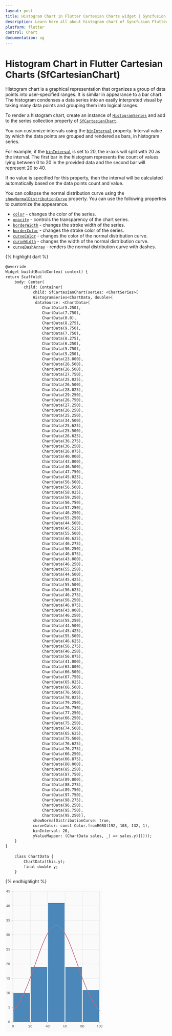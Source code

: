 ```yaml
---
layout: post
title: Histogram Chart in Flutter Cartesian Charts widget | Syncfusion 
description: Learn here all about histogram chart of Syncfusion Flutter Cartesian Charts (SfCartesianChart) widget and more.
platform: flutter
control: Chart
documentation: ug
---
```


# Histogram Chart in Flutter Cartesian Charts (SfCartesianChart)

Histogram chart is a graphical representation that organizes a group of data points into user-specified ranges. It is similar in appearance to a bar chart. The histogram condenses a data series into an easily interpreted visual by taking many data points and grouping them into logical ranges.

To render a histogram chart, create an instance of [`HistogramSeries`](https://pub.dev/documentation/syncfusion_flutter_charts/latest/charts/HistogramSeries-class.html) and add to the series collection property of [`SfCartesianChart`](https://pub.dev/documentation/syncfusion_flutter_charts/latest/charts/SfCartesianChart/SfCartesianChart.html).

You can customize intervals using the [`binInterval`](https://pub.dev/documentation/syncfusion_flutter_charts/latest/charts/HistogramSeries/binInterval.html) property. Interval value by which the data points are grouped and rendered as bars, in histogram series.

For example, if the [`binInterval`](https://pub.dev/documentation/syncfusion_flutter_charts/latest/charts/HistogramSeries/binInterval.html) is set to 20, the x-axis will split with 20 as the interval. The first bar in the histogram represents the count of values lying between 0 to 20 in the provided data and the second bar will represent 20 to 40.

If no value is specified for this property, then the interval will be calculated automatically based on the data points count and value.

You can collapse the normal distribution curve using the [`showNormalDistributionCurve`](https://pub.dev/documentation/syncfusion_flutter_charts/latest/charts/HistogramSeries/showNormalDistributionCurve.html) property. You can use the following properties to customize the appearance.

* [`color`](https://pub.dev/documentation/syncfusion_flutter_charts/latest/charts/CartesianSeries/color.html) - changes the color of the series.
* [`opacity`](https://pub.dev/documentation/syncfusion_flutter_charts/latest/charts/CartesianSeries/opacity.html) - controls the transparency of the chart series.
* [`borderWidth`](https://pub.dev/documentation/syncfusion_flutter_charts/latest/charts/CartesianSeries/borderWidth.html) - changes the stroke width of the series.
* [`borderColor`](https://pub.dev/documentation/syncfusion_flutter_charts/latest/charts/CartesianSeries/borderColor.html) - changes the stroke color of the series.
* [`curveColor`](https://pub.dev/documentation/syncfusion_flutter_charts/latest/charts/HistogramSeries/curveColor.html) - changes the color of the normal distribution curve.
* [`curveWidth`](https://pub.dev/documentation/syncfusion_flutter_charts/latest/charts/HistogramSeries/curveWidth.html) - changes the width of the normal distribution curve.
* [`curveDashArray`](https://pub.dev/documentation/syncfusion_flutter_charts/latest/charts/HistogramSeries/curveDashArray.html) - renders the normal distribution curve  with dashes.

{% highlight dart %} 

    @override
    Widget build(BuildContext context) {
    return Scaffold(
        body: Center(
            child: Container(
                child: SfCartesianChart(series: <ChartSeries>[
                HistogramSeries<ChartData, double>(
                 dataSource: <ChartData>[
                    ChartData(5.250),
                    ChartData(7.750),
                    ChartData(0.0),
                    ChartData(8.275),
                    ChartData(9.750),
                    ChartData(7.750),
                    ChartData(8.275),
                    ChartData(6.250),
                    ChartData(5.750),
                    ChartData(5.250),
                    ChartData(23.000),
                    ChartData(26.500),
                    ChartData(26.500),
                    ChartData(27.750),
                    ChartData(25.025),
                    ChartData(26.500),
                    ChartData(28.025),
                    ChartData(29.250),
                    ChartData(26.750),
                    ChartData(27.250),
                    ChartData(26.250),
                    ChartData(25.250),
                    ChartData(34.500),
                    ChartData(25.625),
                    ChartData(25.500),
                    ChartData(26.625),
                    ChartData(36.275),
                    ChartData(36.250),
                    ChartData(26.875),
                    ChartData(40.000),
                    ChartData(43.000),
                    ChartData(46.500),
                    ChartData(47.750),
                    ChartData(45.025),
                    ChartData(56.500),
                    ChartData(56.500),
                    ChartData(58.025),
                    ChartData(59.250),
                    ChartData(56.750),
                    ChartData(57.250),
                    ChartData(46.250),
                    ChartData(55.250),
                    ChartData(44.500),
                    ChartData(45.525),
                    ChartData(55.500),
                    ChartData(46.625),
                    ChartData(46.275),
                    ChartData(56.250),
                    ChartData(46.875),
                    ChartData(43.000),
                    ChartData(46.250),
                    ChartData(55.250),
                    ChartData(44.500),
                    ChartData(45.425),
                    ChartData(55.500),
                    ChartData(56.625),
                    ChartData(46.275),
                    ChartData(56.250),
                    ChartData(46.875),
                    ChartData(43.000),
                    ChartData(46.250),
                    ChartData(55.250),
                    ChartData(44.500),
                    ChartData(45.425),
                    ChartData(55.500),
                    ChartData(46.625),
                    ChartData(56.275),
                    ChartData(46.250),
                    ChartData(56.875),
                    ChartData(41.000),
                    ChartData(63.000),
                    ChartData(66.500),
                    ChartData(67.750),
                    ChartData(65.025),
                    ChartData(66.500),
                    ChartData(76.500),
                    ChartData(78.025),
                    ChartData(79.250),
                    ChartData(76.750),
                    ChartData(77.250),
                    ChartData(66.250),
                    ChartData(75.250),
                    ChartData(74.500),
                    ChartData(65.625),
                    ChartData(75.500),
                    ChartData(76.625),
                    ChartData(76.275),
                    ChartData(66.250),
                    ChartData(66.875),
                    ChartData(80.000),
                    ChartData(85.250),
                    ChartData(87.750),
                    ChartData(89.000),
                    ChartData(88.275),
                    ChartData(89.750),
                    ChartData(97.750),
                    ChartData(98.275),
                    ChartData(96.250),
                    ChartData(95.750),
                    ChartData(95.250)],
                showNormalDistributionCurve: true,
                curveColor: const Color.fromRGBO(192, 108, 132, 1),
                binInterval: 20,
                yValueMapper: (ChartData sales, _) => sales.y)]))));
        }
    }

        class ChartData {
            ChartData(this.y);
            final double y;
        }

{% endhighlight %}

![histogram chart](cartesian-chart-types-images/Histogram.png)
